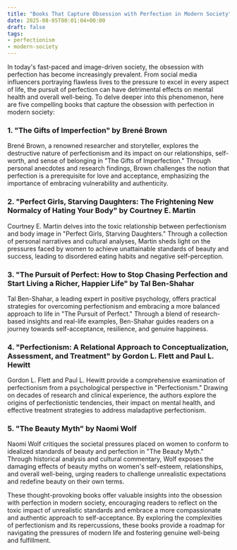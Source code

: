 ```yaml
---
title: "Books That Capture Obsession with Perfection in Modern Society"
date: 2025-08-05T00:01:04+00:00
draft: false
tags: 
- perfectionism
- modern-society
---
```


In today's fast-paced and image-driven society, the obsession with perfection has become increasingly prevalent. From social media influencers portraying flawless lives to the pressure to excel in every aspect of life, the pursuit of perfection can have detrimental effects on mental health and overall well-being. To delve deeper into this phenomenon, here are five compelling books that capture the obsession with perfection in modern society:

### 1. "The Gifts of Imperfection" by Brené Brown

Brené Brown, a renowned researcher and storyteller, explores the destructive nature of perfectionism and its impact on our relationships, self-worth, and sense of belonging in "The Gifts of Imperfection." Through personal anecdotes and research findings, Brown challenges the notion that perfection is a prerequisite for love and acceptance, emphasizing the importance of embracing vulnerability and authenticity.

### 2. "Perfect Girls, Starving Daughters: The Frightening New Normalcy of Hating Your Body" by Courtney E. Martin

Courtney E. Martin delves into the toxic relationship between perfectionism and body image in "Perfect Girls, Starving Daughters." Through a collection of personal narratives and cultural analyses, Martin sheds light on the pressures faced by women to achieve unattainable standards of beauty and success, leading to disordered eating habits and negative self-perception.

### 3. "The Pursuit of Perfect: How to Stop Chasing Perfection and Start Living a Richer, Happier Life" by Tal Ben-Shahar

Tal Ben-Shahar, a leading expert in positive psychology, offers practical strategies for overcoming perfectionism and embracing a more balanced approach to life in "The Pursuit of Perfect." Through a blend of research-based insights and real-life examples, Ben-Shahar guides readers on a journey towards self-acceptance, resilience, and genuine happiness.

### 4. "Perfectionism: A Relational Approach to Conceptualization, Assessment, and Treatment" by Gordon L. Flett and Paul L. Hewitt

Gordon L. Flett and Paul L. Hewitt provide a comprehensive examination of perfectionism from a psychological perspective in "Perfectionism." Drawing on decades of research and clinical experience, the authors explore the origins of perfectionistic tendencies, their impact on mental health, and effective treatment strategies to address maladaptive perfectionism.

### 5. "The Beauty Myth" by Naomi Wolf

Naomi Wolf critiques the societal pressures placed on women to conform to idealized standards of beauty and perfection in "The Beauty Myth." Through historical analysis and cultural commentary, Wolf exposes the damaging effects of beauty myths on women's self-esteem, relationships, and overall well-being, urging readers to challenge unrealistic expectations and redefine beauty on their own terms.

These thought-provoking books offer valuable insights into the obsession with perfection in modern society, encouraging readers to reflect on the toxic impact of unrealistic standards and embrace a more compassionate and authentic approach to self-acceptance. By exploring the complexities of perfectionism and its repercussions, these books provide a roadmap for navigating the pressures of modern life and fostering genuine well-being and fulfillment.